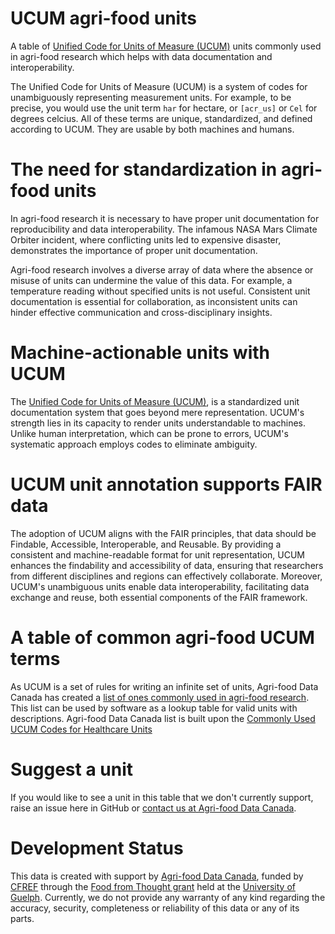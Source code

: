# UCUM agri-food units
A table of [Unified Code for Units of Measure (UCUM)](https://ucum.org/) units commonly used in agri-food research which helps with data documentation and interoperability.

The Unified Code for Units of Measure (UCUM) is a system of codes for unambiguously representing measurement units. For example, to be precise, you would use the unit term `har` for hectare, or `[acr_us]` or `Cel` for degrees celcius. All of these terms are unique, standardized, and defined according to UCUM. They are usable by both machines and humans.

# The need for standardization in agri-food units

In agri-food research it is necessary to have proper unit documentation for reproducibility and data interoperability. The infamous NASA Mars Climate Orbiter incident, where conflicting units led to expensive disaster, demonstrates the importance of proper unit documentation.

Agri-food research involves a diverse array of data where the absence or misuse of units can undermine the value of this data. For example, a temperature reading without specified units is not useful. Consistent unit documentation is essential for collaboration, as inconsistent units can hinder effective communication and cross-disciplinary insights.

# Machine-actionable units with UCUM

The [Unified Code for Units of Measure (UCUM)](https://ucum.org/), is a standardized unit documentation system that goes beyond mere representation. UCUM's strength lies in its capacity to render units understandable to machines. Unlike human interpretation, which can be prone to errors, UCUM's systematic approach employs codes to eliminate ambiguity.

# UCUM unit annotation supports FAIR data

The adoption of UCUM aligns with the FAIR principles, that data should be Findable, Accessible, Interoperable, and Reusable. By providing a consistent and machine-readable format for unit representation, UCUM enhances the findability and accessibility of data, ensuring that researchers from different disciplines and regions can effectively collaborate. Moreover, UCUM's unambiguous units enable data interoperability, facilitating data exchange and reuse, both essential components of the FAIR framework.

# A table of common agri-food UCUM terms

As UCUM is a set of rules for writing an infinite set of units, Agri-food Data Canada has created a [list of ones commonly used in agri-food research](UCUM_ADC_current.csv). This list can be used by software as a lookup table for valid units with descriptions. Agri-food Data Canada list is built upon the [Commonly Used UCUM Codes for Healthcare Units](https://download.hl7.de/documents/ucum/ucumdata.html)

# Suggest a unit

If you would like to see a unit in this table that we don't currently support, raise an issue here in GitHub or [contact us at Agri-food Data Canada](https://agrifooddatacanada.ca/contact-us/).

# Development Status

This data is created with support by [Agri-food Data Canada](https://agrifooddatacanada.ca/), funded by [CFREF](https://www.cfref-apogee.gc.ca/) through the [Food from Thought grant](https://foodfromthought.ca/) held at the [University of Guelph](https://www.uoguelph.ca/). Currently, we do not provide any warranty of any kind regarding the accuracy, security, completeness or reliability of this data or any of its parts.
